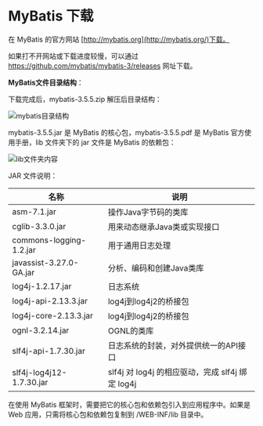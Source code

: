 # MyBatis 下载

在 MyBatis 的官方网站 [http://mybatis.org](http://mybatis.org/)下载。

如果打不开网站或下载进度较慢，可以通过 https://github.com/mybatis/mybatis-3/releases 网址下载。

**MyBatis文件目录结构**：

下载完成后，mybatis-3.5.5.zip 解压后目录结构：

![mybatis目录结构](http://c.biancheng.net/uploads/allimg/210708/143IRD4-0.png) 

mybatis-3.5.5.jar 是 MyBatis 的核心包，mybatis-3.5.5.pdf 是 MyBatis 官方使用手册，lib 文件夹下的 jar 文件是 MyBatis 的依赖包：

![lib文件夹内容](http://c.biancheng.net/uploads/allimg/210708/143IU3W-1.png)

JAR 文件说明：

| 名称                     | 说明                                             |
| ------------------------ | ------------------------------------------------ |
| asm-7.1.jar              | 操作Java字节码的类库                             |
| cglib-3.3.0.jar          | 用来动态继承Java类或实现接口                     |
| commons-logging-1.2.jar  | 用于通用日志处理                                 |
| javassist-3.27.0-GA.jar  | 分析、编码和创建Java类库                         |
| log4j-1.2.17.jar         | 日志系统                                         |
| log4j-api-2.13.3.jar     | log4j到log4j2的桥接包                            |
| log4j-core-2.13.3.jar    | log4j到log4j2的桥接包                            |
| ognl-3.2.14.jar          | OGNL的类库                                       |
| slf4j-api-1.7.30.jar     | 日志系统的封装，对外提供统一的API接口            |
| slf4j-log4j12-1.7.30.jar | slf4j 对 log4j 的相应驱动，完成 slf4j 绑定 log4j |


在使用 MyBatis 框架时，需要把它的核心包和依赖包引入到应用程序中。如果是 Web 应用，只需将核心包和依赖包复制到 /WEB-INF/lib 目录中。